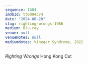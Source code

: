 ```yaml
---
sequence: 1604
imdbId: tt0094374
date: "2024-06-20"
slug: righting-wrongs-1986
medium: Blu-ray
venue: null
venueNotes: null
mediumNotes: Vinegar Syndrome, 2022
---
```


_Righting Wrongs_ Hong Kong Cut
